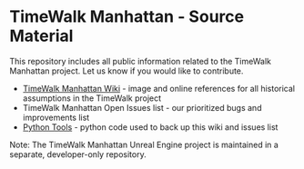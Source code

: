 # TimeWalk Manhattan - Source Material

This repository includes all public information related to the TimeWalk Manhattan project.  Let us know if you would like to contribute.

 * [TimeWalk Manhattan Wiki](https://github.com/TimeWalkOrg/Manhattan_public/wiki) - image and online references for all historical assumptions in the TimeWalk project
 * TimeWalk Manhattan Open Issues list - our prioritized bugs and improvements list
 * [Python Tools](https://github.com/TimeWalkOrg/Manhattan_public/tree/main/Python_Tools) - python code used to back up this wiki and issues list


Note: The TimeWalk Manhattan Unreal Engine project is maintained in a separate, developer-only repository.